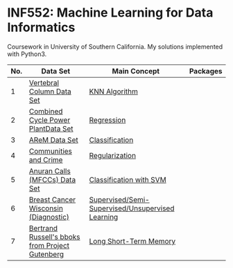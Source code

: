 INF552: Machine Learning for Data Informatics
========

Coursework in University of Southern California. My solutions implemented with Python3. 

|No.|Data Set|      Main Concept    |Packages|
|---|--------|----------------------|--------|
|1|[Vertebral Column Data Set](http://archive.ics.uci.edu/ml/datasets/vertebral+column#)|[KNN Algorithm](https://github.com/hsinyu0129/INF552/blob/master/homework1.ipynb)|
|2|[Combined Cycle Power PlantData Set](https://archive.ics.uci.edu/ml/datasets/combined+cycle+power+plant)|[Regression](https://github.com/hsinyu0129/INF552/blob/master/homework2.ipynb)|
|3|[AReM Data Set](https://archive.ics.uci.edu/ml/datasets/Activity+Recognition+system+based+on+Multisensor+data+fusion+%28AReM%29)|[Classification](https://github.com/hsinyu0129/INF552/blob/master/homework3.ipynb)|
|4|[Communities and Crime](http://archive.ics.uci.edu/ml/datasets/communities+and+crime)|[Regularization](https://github.com/hsinyu0129/INF552/blob/master/homework4.ipynb)|
|5|[Anuran Calls (MFCCs) Data Set](https://archive.ics.uci.edu/ml/datasets/Anuran+Calls+%28MFCCs%29)|[Classification with SVM](https://github.com/hsinyu0129/INF552/blob/master/homework5.ipynb)|
|6|[Breast Cancer Wisconsin (Diagnostic)](https://archive.ics.uci.edu/ml/datasets/Breast+Cancer+Wisconsin+%28Diagnostic%29)|[Supervised/Semi-Supervised/Unsupervised Learning](https://github.com/hsinyu0129/INF552/blob/master/homework6.ipynb)|
|7|[Bertrand Russell's bboks from Project Gutenberg](https://www.gutenberg.org/ebooks/author/355)|[Long Short-Term Memory](https://github.com/hsinyu0129/INF552/blob/master/homework7.ipynb)|


